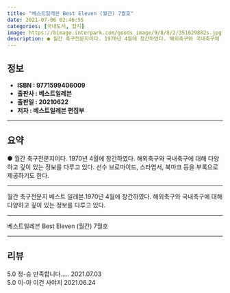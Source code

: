 ```yaml
---
title: "베스트일레븐 Best Eleven (월간) 7월호"
date: 2021-07-06 02:46:55
categories: [국내도서, 잡지]
image: https://bimage.interpark.com/goods_image/9/8/8/2/351629882s.jpg
description: ● 월간 축구전문지이다. 1970년 4월에 창간하였다. 해외축구와 국내축구에 대해 다양하고 깊이 있는 정보를 다루고 있다. 선수 브로마이드, 스타엽서, 북마크 등을 부록으로 제공하기도 한다.
---
```


## **정보**

- **ISBN : 9771599406009**
- **출판사 : 베스트일레븐**
- **출판일 : 20210622**
- **저자 : 베스트일레븐 편집부**

------



## **요약**

●  월간 축구전문지이다. 1970년 4월에 창간하였다. 해외축구와 국내축구에 대해 다양하고 깊이 있는 정보를 다루고 있다. 선수 브로마이드, 스타엽서, 북마크 등을 부록으로 제공하기도 한다.

------

월간 축구전문지 베스트 일레븐.1970년 4월에 창간하였다. 해외축구와 국내축구에 대해 다양하고 깊이 있는 정보를 다루고 있다.

------


베스트일레븐 Best Eleven (월간) 7월호 

------


## **리뷰** 

5.0 정-승 만족합니다..... 2021.07.03 <br/>5.0 이-아 이건 사야지 2021.06.24 <br/>